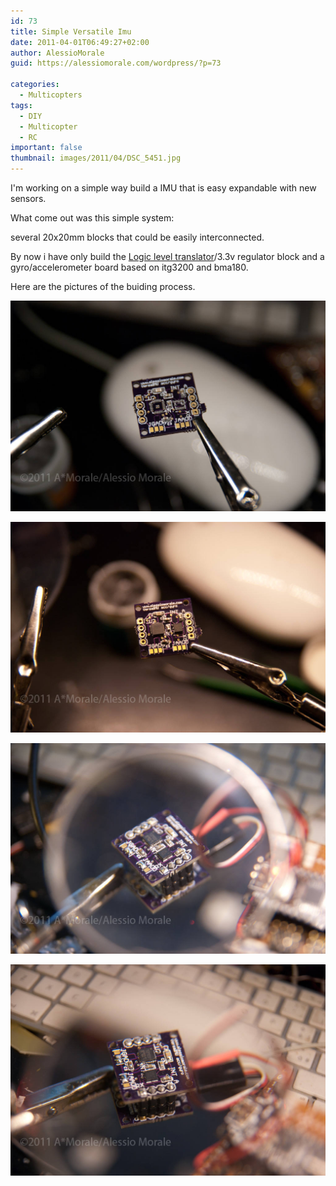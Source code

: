 ```yaml
---
id: 73
title: Simple Versatile Imu
date: 2011-04-01T06:49:27+02:00
author: AlessioMorale
guid: https://alessiomorale.com/wordpress/?p=73

categories:
  - Multicopters
tags:
  - DIY
  - Multicopter
  - RC
important: false
thumbnail: images/2011/04/DSC_5451.jpg
---
```


I'm working on a simple way build a IMU that is easy expandable with new sensors.

What come out was this simple system:

several 20x20mm blocks that could be easily interconnected.

By now i have only build the [Logic level translator](levelconv.pdf)/3.3v regulator block and a gyro/accelerometer board based on itg3200 and bma180.

Here are the pictures of the buiding process.

![](images/2011/04/DSC_5445.jpg)

![](images/2011/04/DSC_5446.jpg)

![](images/2011/04/DSC_5449.jpg)

![](images/2011/04/DSC_5451.jpg)
